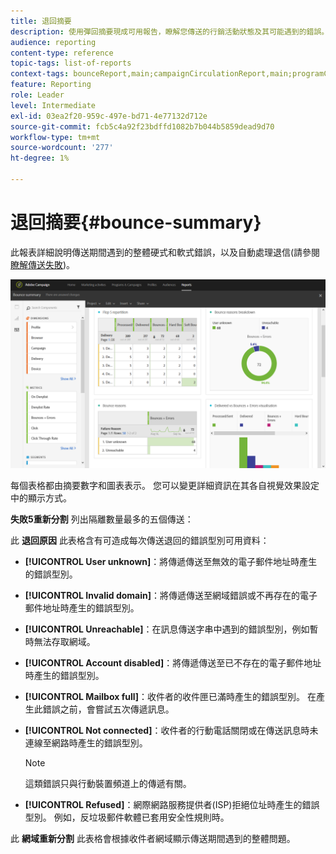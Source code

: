 ```yaml
---
title: 退回摘要
description: 使用彈回摘要現成可用報告，瞭解您傳送的行銷活動狀態及其可能遇到的錯誤。
audience: reporting
content-type: reference
topic-tags: list-of-reports
context-tags: bounceReport,main;campaignCirculationReport,main;programCirculationReport,main
feature: Reporting
role: Leader
level: Intermediate
exl-id: 03ea2f20-959c-497e-bd71-4e77132d712e
source-git-commit: fcb5c4a92f23bdffd1082b7b044b5859dead9d70
workflow-type: tm+mt
source-wordcount: '277'
ht-degree: 1%

---
```


# 退回摘要{#bounce-summary}

此報表詳細說明傳送期間遇到的整體硬式和軟式錯誤，以及自動處理退信(請參閱 [瞭解傳送失敗](../../sending/using/understanding-delivery-failures.md))。

![](assets/campaign_reports_bounces.png)

每個表格都由摘要數字和圖表表示。 您可以變更詳細資訊在其各自視覺效果設定中的顯示方式。

**失敗5重新分割** 列出隔離數量最多的五個傳送：

此 **退回原因** 此表格含有可造成每次傳送退回的錯誤型別可用資料：

* **[!UICONTROL User unknown]**：將傳遞傳送至無效的電子郵件地址時產生的錯誤型別。
* **[!UICONTROL Invalid domain]**：將傳遞傳送至網域錯誤或不再存在的電子郵件地址時產生的錯誤型別。
* **[!UICONTROL Unreachable]**：在訊息傳送字串中遇到的錯誤型別，例如暫時無法存取網域。
* **[!UICONTROL Account disabled]**：將傳遞傳送至已不存在的電子郵件地址時產生的錯誤型別。
* **[!UICONTROL Mailbox full]**：收件者的收件匣已滿時產生的錯誤型別。 在產生此錯誤之前，會嘗試五次傳遞訊息。
* **[!UICONTROL Not connected]**：收件者的行動電話關閉或在傳送訊息時未連線至網路時產生的錯誤型別。

  >[!NOTE]
  >
  >這類錯誤只與行動裝置頻道上的傳遞有關。

* **[!UICONTROL Refused]**：網際網路服務提供者(ISP)拒絕位址時產生的錯誤型別。 例如，反垃圾郵件軟體已套用安全性規則時。

此 **網域重新分割** 此表格會根據收件者網域顯示傳送期間遇到的整體問題。
